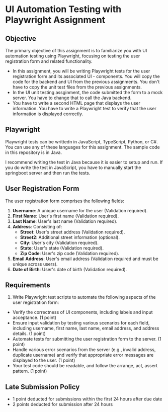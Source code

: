 # UI Automation Testing with Playwright Assignment

## Objective

The primary objective of this assignment is to familiarize you with UI automation testing using Playwright, focusing on testing the user registration form and related functionality.

- In this assignment, you will be writing Playwright tests for the user registration form and its associated UI - components. You will copy the code for the backend and UI from the previous assignments. You don't have to copy the unit test files from the previous assignments.
- In the UI unit testing assginment, the code submitted the form to a mock server. You have to change that to call the Java backend.
- You have to write a second HTML page that displays the user information. You have to write a Playwright test to verify that the user information is displayed correctly.

## Playwright
Playwright tests can be writtedn in JavaScript, TypeScript, Python, or C#. You can use any of these languages for this assignment. The sample code in this repository is in Java.

I recommend writing the test in Java because it is easier to setup and run. If you do write the test in JavaScript, you have to manually start the springboot server and then run the tests.

## User Registration Form

The user registration form comprises the following fields:

1. **Username**: A unique username for the user (Validation required).
2. **First Name**: User's first name (Validation required).
3. **Last Name**: User's last name (Validation required).
4. **Address**: Consisting of:
    - **Street**: User's street address (Validation required).
    - **Street2**: Additional street information (optional).
    - **City**: User's city (Validation required).
    - **State**: User's state (Validation required).
    - **Zip Code**: User's zip code (Validation required).
5. **Email Address**: User's email address (Validation required and must be unique across users).
6. **Date of Birth**: User's date of birth (Validation required).

## Requirements

1. Write Playwright test scripts to automate the following aspects of the user registration form:

- Verify the correctness of UI components, including labels and input acceptance. (1 point)
- Ensure input validation by testing various scenarios for each field, including username, first name, last name, email address, and address details. (1 point)
- Automate tests for submitting the user registration form to the server. (1 point)
- Handle various error scenarios from the server (e.g., invalid address, duplicate username) and verify that appropriate error messages are displayed to the user. (1 point)
- Your test code should be readable, and follow the arrange, act, assert pattern. (1 point)

## Late Submission Policy
- 1 point deducted for submissions within the first 24 hours after due date
- 2 points deducted for submission after 24 hours
